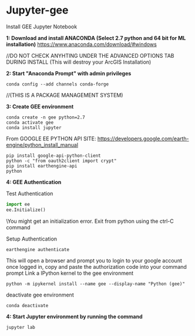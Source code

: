 # Jupyter-gee
Install GEE Jupyter Notebook

**1: Download and install ANACONDA (Select 2.7 python and 64 bit for ML installation)**
https://www.anaconda.com/download/#windows

//DO NOT CHECK ANYHTING UNDER THE ADVANCED OPTIONS TAB DURING INSTALL (This will destroy your ArcGIS Installation)

**2: Start "Anaconda Prompt" with admin privileges**
```
conda config --add channels conda-forge
```
//(THIS IS A PACKAGE MANAGEMENT SYSTEM)

**3: Create GEE environment**
```
conda create -n gee python=2.7
conda activate gee
conda install jupyter
```
From GOOGLE EE PYTHON API SITE: 
https://developers.google.com/earth-engine/python_install_manual


```
pip install google-api-python-client
python -c "from oauth2client import crypt"
pip install earthengine-api
python
```
**4: GEE Authentication**

Test Authentication
```python 
import ee
ee.Initialize()
```
\\You might get an initialization error.  Exit from python using the ctrl-C command

Setup Authentication
```
earthengine authenticate
```
This will open a browser and prompt you to login to your google account once logged in, copy and paste the authorization code into your command prompt
Link a IPython kernel to the gee environment
```
python -m ipykernel install --name gee --display-name "Python (gee)"
```
deactivate gee environment
```
conda deactivate
```
**4: Start Jupyter environment by running the command**
```
jupyter lab
```

